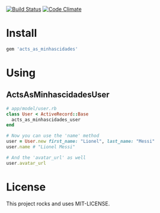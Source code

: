 [![Build Status](https://travis-ci.org/meurio/acts_as_minhascidades.svg?branch=master)](https://travis-ci.org/meurio/acts_as_minhascidades)
[![Code Climate](https://codeclimate.com/github/meurio/acts_as_minhascidades/badges/gpa.svg)](https://codeclimate.com/github/meurio/acts_as_minhascidades)

# Install

```ruby
gem 'acts_as_minhascidades'
```

# Using

## ActsAsMinhascidadesUser

```ruby
# app/model/user.rb
class User < ActiveRecord::Base
  acts_as_minhascidades_user
end

# Now you can use the 'name' method
user = User.new first_name: "Lionel", last_name: "Messi"
user.name # "Lionel Messi"

# And the 'avatar_url' as well
user.avatar_url
```

# License

This project rocks and uses MIT-LICENSE.
